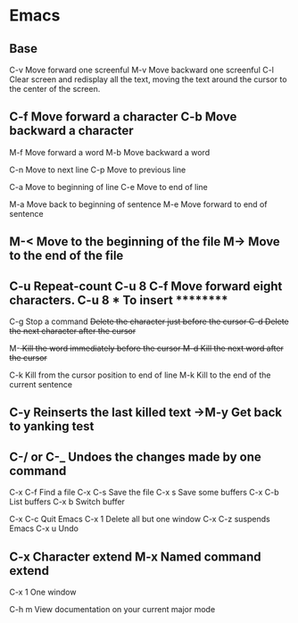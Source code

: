 # Emacs
## Base
C-v Move forward one screenful
M-v Move backward one screenful
C-l Clear screen and redisplay all the text, moving the text around the cursor to the center of the screen.

C-f Move forward a character
C-b Move backward a character
------------------------------------------
M-f Move forward a word
M-b Move backward a word

C-n Move to next line
C-p Move to previous line

C-a Move to beginning of line
C-e Move to end of line

M-a Move back to beginning of sentence
M-e Move forward to end of sentence

M-< Move to the beginning of the file
M-> Move to the end of the file
------------------------------------------
C-u Repeat-count
C-u 8 C-f Move forward eight characters.
C-u 8 * To insert ********
------------------------------------------
C-g Stop a command
<DEL> Delete the character just before the cursor
C-d Delete the next character after the cursor

M-<DEL> Kill the word immediately before the cursor
M-d Kill the next word after the cursor

C-k Kill from the cursor position to end of line
M-k Kill to the end of the current sentence

C-y Reinserts the last killed text
->M-y Get back to yanking test
-------------------------------------------- 
C-/ or C-_ Undoes the changes made by one command
--------------------------------------------
C-x C-f Find a file
C-x C-s Save the file
C-x s Save some buffers
C-x C-b List buffers
C-x b Switch buffer

C-x C-c Quit Emacs
C-x 1 Delete all but one window
C-x C-z suspends Emacs
C-x u Undo


C-x Character extend
M-x Named command extend
--------------------------------------------
C-x 1 One window


C-h m View documentation on your current major mode




